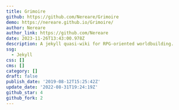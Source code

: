 ```yaml
---
title: Grimoire
github: https://github.com/Nereare/Grimoire
demo: https://nereare.github.io/Grimoire/
author: Nereare
author_link: https://github.com/Nereare
date: 2023-11-26T13:43:00.978Z
description: A jekyll quasi-wiki for RPG-oriented worldbuilding.
ssg:
  - Jekyll
css: []
cms: []
category: []
draft: false
publish_date: '2019-08-12T15:25:42Z'
update_date: '2022-08-31T19:24:19Z'
github_star: 4
github_fork: 2
---
```

